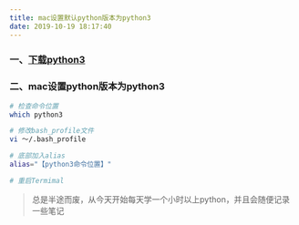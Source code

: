 ```yaml
---
title: mac设置默认python版本为python3
date: 2019-10-19 18:17:40
---
```

### 一、[下载python3](https://www.python.org/downloads/)

### 二、mac设置python版本为python3
```bash
# 检查命令位置
which python3

# 修改bash_profile文件
vi ～/.bash_profile

# 底部加入alias
alias="【python3命令位置】"

# 重启Termimal
```

> 总是半途而废，从今天开始每天学一个小时以上python，并且会随便记录一些笔记
  